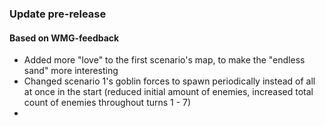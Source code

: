 ### Update pre-release

#### Based on WMG-feedback

- Added more "love" to the first scenario's map, to make the "endless sand" more interesting
- Changed scenario 1's goblin forces to spawn periodically instead of all at once in the start (reduced initial amount of enemies, increased total count of enemies throughout turns 1 - 7)
- 
